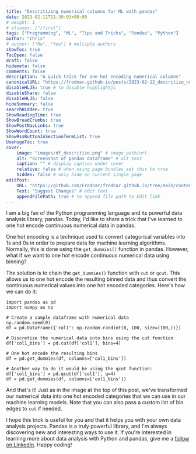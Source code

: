 ```yaml
---
title: "Descritizing numerical columns for ML with pandas"
date: 2023-02-11T11:30:03+00:00
# weight: 1
# aliases: ["/first"]
tags: ["Programming", "ML", "Tips and Tricks", "Pandas", "Python"]
author: "Chris"
# author: ["Me", "You"] # multiple authors
showToc: true
TocOpen: false
draft: false 
hidemeta: false
comments: false
description: "A quick trick for one-hot encoding numerical columns"
canonicalURL: "https://frodnar.github.io/posts/2023-02-12_descritize_numerical_columns_pandas"
disableHLJS: true # to disable highlightjs
disableShare: false
disableHLJS: false
hideSummary: false
searchHidden: true
ShowReadingTime: true
ShowBreadCrumbs: true
ShowPostNavLinks: true
ShowWordCount: true
ShowRssButtonInSectionTermList: true
UseHugoToc: true
cover:
    image: "images/df_descritize.png" # image path/url
    alt: "Screenshot of pandas dataframe" # alt text
    caption: "" # display caption under cover
    relative: false # when using page bundles set this to true
    hidden: false # only hide on current single page
editPost:
    URL: "https://github.com/Frodnar/frodnar.github.io/tree/main/content"
    Text: "Suggest Changes" # edit text
    appendFilePath: true # to append file path to Edit link
---
```

I am a big fan of the Python programming language and its powerful data analysis library, pandas. Today, I'd like to share a trick that I've learned to one hot encode continuous numerical data in pandas.

One hot encoding is a technique used to convert categorical variables into 1s and 0s in order to prepare data for machine learning algorithms. Normally, this is done using the `get_dummies()` function in pandas. However, what if we want to one hot encode continuous numerical data using binning?

The solution is to chain the `get_dummies()` function with `cut` or `qcut`. This allows us to one hot encode the resulting binned data and thus convert the continuous numerical values into one hot encoded categories. Here's how we can do it:

    import pandas as pd
    import numpy as np

    # Create a sample dataframe with numerical data
    np.random.seed(0)
    df = pd.DataFrame({'col1': np.random.randint(0, 100, size=(100,))})

    # Discretize the numerical data into bins using the cut function
    df['col1_bins'] = pd.cut(df['col1'], bins=4)

    # One hot encode the resulting bins
    df = pd.get_dummies(df, columns=['col1_bins'])

    # Another way to do it would be using the qcut function:
    df['col1_bins'] = pd.qcut(df['col1'], q=4)
    df = pd.get_dummies(df, columns=['col1_bins'])

And that's it! Just as in the image at the top of this post, we've transformed our numerical data into one hot encoded categories that we can use in our machine learning models.  Note that you can also pass a custom list of bin edges to `cut` if needed.

I hope this trick is useful for you and that it helps you with your own data analysis projects. Pandas is a truly powerful library, and I'm always discovering new and interesting ways to use it. If you're interested in learning more about data analysis with Python and pandas, give me a [follow on LinkedIn](https://www.linkedin.com/in/christopher-j-roberts/). Happy coding!

